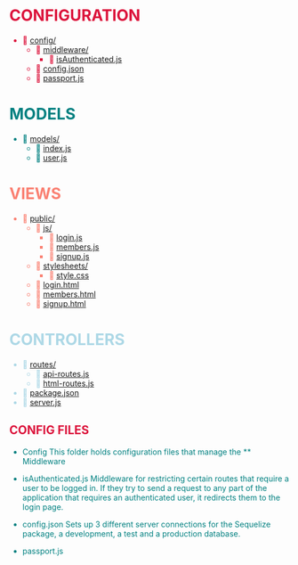 

<span style='color: crimson;'>

# CONFIGURATION

* :file_folder: [config/](./Develop/config)
  * :file_folder: [middleware/](./Develop/config/middleware)
    * :page_facing_up: [isAuthenticated.js](./Develop/config/middleware/isAuthenticated.js)
  * :page_facing_up: [config.json](./Develop/config/config.json)
  * :page_facing_up: [passport.js](./Develop/config/passport.js)

</span>

<span style='color: teal;'>

# MODELS
* :file_folder: [models/](./Develop/models)
  * :page_facing_up: [index.js](./Develop/models/index.js)
  * :page_facing_up: [user.js](./Develop/models/user.js)

<span style='color:salmon'>

# VIEWS

* :file_folder: [public/](./Develop/public)
  * :file_folder: [js/](./Develop/public/js)
    * :page_facing_up: [login.js](./Develop/public/js/login.js)
    * :page_facing_up: [members.js](./Develop/public/js/members.js)
    * :page_facing_up: [signup.js](./Develop/public/js/signup.js)
  * :file_folder: [stylesheets/](./Develop/public/stylesheets)
    * :page_facing_up: [style.css](./Develop/public/stylesheets/style.css)
  * :file_folder: [login.html](./Develop/public/login.html)
  * :file_folder: [members.html](./Develop/public/members.html)
  * :file_folder: [signup.html](./Develop/public/signup.html)


</span>
<span style='color: lightblue;'>

# CONTROLLERS
* :file_folder: [routes/](./Develop/routes)
  * :page_facing_up: [api-routes.js](./Develop/routes/api-routes.js)
  * :page_facing_up: [html-routes.js](./Develop/routes/html-routes.js)
* :page_facing_up: [package.json](./Develop/package.json)
* :page_facing_up: [server.js](./Develop/server.js)
  
</span>

<span style='color: crimson;'>

## CONFIG FILES

</span>

* Config
  This folder holds configuration files that manage the 
** Middleware
 - isAuthenticated.js
Middleware for restricting certain routes that require a user to be logged in. If they try to send a request to any part of the application that requires an authenticated user, it redirects them to the login page.

- config.json 
  Sets up 3 different server connections for the Sequelize package, a development, a test and a production database.

- passport.js
  
